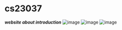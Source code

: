 # cs23037
_**website about introduction**_
![image](https://github.com/bscs23037/cs23037/assets/149465134/a52e3c9f-1b85-4e3f-b221-dd9741f54ec1)
![image](https://github.com/bscs23037/cs23037/assets/149465134/7e559c7f-a1ba-43c5-bd79-9873d9880e19)
![image](https://github.com/bscs23037/cs23037/assets/149465134/790a6173-d363-490e-94fe-0c7ca34025f3)




